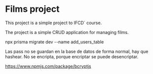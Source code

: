 # Films project

This project is a simple project to IFCD` course.

The project is a simple CRUD application for managing films.



npx prisma migrate dev --name add_users_table


Las pass no se guardan en la base de datos de forma normal, hay que hashear. No se encripta, porque encriptar se puede desencriptar.

https://www.npmjs.com/package/bcryptjs



